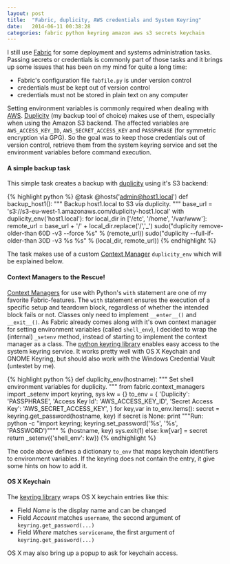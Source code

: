 ```yaml
---
layout: post
title:  "Fabric, duplicity, AWS credentials and System Keyring"
date:   2014-06-11 00:38:28
categories: fabric python keyring amazon aws s3 secrets keychain
---
```


I still use [Fabric][fabric] for some deployment and systems administration tasks.
Passing secrets or credentials is commonly part of those tasks and it brings up some issues that has been on my mind for quite a long time:

* Fabric's configuration file `fabfile.py` is under version control
* credentials must be kept out of version control
* credentials must not be stored in plain text on any computer

Setting environment variables is commonly required when dealing with [AWS][aws].
[Duplicity][duplicity] (my backup tool of choice) makes use of them, especially when using the Amazon S3 backend.
The affected variables are `AWS_ACCESS_KEY_ID`, `AWS_SECRET_ACCESS_KEY` and `PASSPHRASE` (for symmetric encryption via GPG).
So the goal was to keep those credentials out of version control, retrieve them from the system keyring service and set the environment variables before command execution.

#### A simple backup task

This simple task creates a backup with [duplicity][duplicity] using it's S3 backend:

{% highlight python %}
@task
@hosts('admin@host1.local')
def backup_host1():
    """
    Backup host1.local to S3 via duplicity.
    """
    base_url = 's3://s3-eu-west-1.amazonaws.com/duplicity-host1.local'
    with duplicity_env('host1.local'):
        for local_dir in ['/etc', '/home', '/var/www']:
            remote_url = base_url + '/' + local_dir.replace('/','_')
            sudo("duplicity remove-older-than 60D -v3 --force %s" % (remote_url))
            sudo("duplicity --full-if-older-than 30D -v3 %s %s" % (local_dir, remote_url))
{% endhighlight %}

The task makes use of a custom [Context Manager][cm] `duplicity_env` which will be explained below.

#### Context Managers to the Rescue!

[Context Managers][cm] for use with Python's `with` statement are one of my favorite Fabric-features.
The `with` statement ensures the execution of a specific setup and teardown block, regardless of whether the intended block fails or not. Classes only need to implement `__enter__()` and `__exit__()`.
As Fabric already comes along with it's own context manager for setting environment variables (called `shell_env`), I decided to wrap the (internal) `_setenv` method, instead of starting to implement the context manager as a class.
The [python keyring library][keyring] enables easy access to the system keyring service.
It works pretty well with OS X Keychain and GNOME Keyring, but should also work with the Windows Credential Vault (untestet by me).

{% highlight python %}
def duplicity_env(hostname):
    """
    Set shell environment variables for duplicity.
    """
    from fabric.context_managers import _setenv
    import keyring, sys
    kw = {}
    to_env = {
        'Duplicity': 'PASSPHRASE',
        'Access Key Id': 'AWS_ACCESS_KEY_ID',
        'Secret Access Key': 'AWS_SECRET_ACCESS_KEY',
    }
    for key,var in to_env.items():
        secret = keyring.get_password(hostname, key)
        if secret is None:
            print """Run: python -c \"import keyring;
            keyring.set_password('%s', '%s', 'PASSWORD')\"""" % (hostname, key)
            sys.exit(1)
        else:
            kw[var] = secret
    return _setenv({'shell_env': kw})
{% endhighlight %}

The code above defines a dictionary `to_env` that maps keychain identifiers to environment variables.
If the keyring does not contain the entry, it give some hints on how to add it.

#### OS X Keychain

The [keyring library][keyring] wraps OS X keychain entries like this:

 * Field _Name_ is the display name and can be changed
 * Field _Account_ matches `username`, the second argument of `keyring.get_password(...)`
 * Field _Where_ matches `servicename`, the first argument of `keyring.get_password(...)`

OS X may also bring up a popup to ask for keychain access.

[duplicity]: http://duplicity.nongu.org/
[aws]: http://aws.amazon.com/
[fabric]: http://www.fabfile.org/
[cm]: http://docs.fabfile.org/en/latest/api/core/context_managers.html
[keyring]: https://pypi.python.org/pypi/keyring
